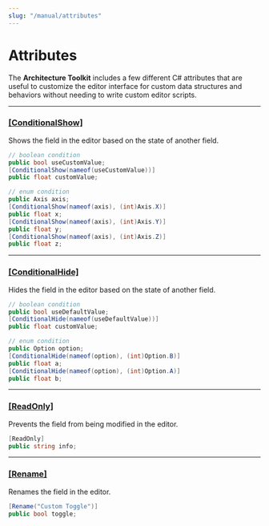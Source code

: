 ```yaml
---
slug: "/manual/attributes"
---
```


# Attributes

The **Architecture Toolkit** includes a few different C# attributes that are useful to customize the editor interface for custom data structures and behaviors without needing to write custom editor scripts.

<hr/>

### [[ConditionalShow]](/api/Zigurous.Architecture/ConditionalShowAttribute)

Shows the field in the editor based on the state of another field.

```csharp
// boolean condition
public bool useCustomValue;
[ConditionalShow(nameof(useCustomValue))]
public float customValue;
```
```csharp
// enum condition
public Axis axis;
[ConditionalShow(nameof(axis), (int)Axis.X)]
public float x;
[ConditionalShow(nameof(axis), (int)Axis.Y)]
public float y;
[ConditionalShow(nameof(axis), (int)Axis.Z)]
public float z;
```

<hr/>

### [[ConditionalHide]](/api/Zigurous.Architecture/ConditionalHideAttribute)

Hides the field in the editor based on the state of another field.

```csharp
// boolean condition
public bool useDefaultValue;
[ConditionalHide(nameof(useDefaultValue))]
public float customValue;
```
```csharp
// enum condition
public Option option;
[ConditionalHide(nameof(option), (int)Option.B)]
public float a;
[ConditionalHide(nameof(option), (int)Option.A)]
public float b;
```

<hr/>

### [[ReadOnly]](/api/Zigurous.Architecture/ReadOnlyAttribute)

Prevents the field from being modified in the editor.

```csharp
[ReadOnly]
public string info;
```

<hr/>

### [[Rename]](/api/Zigurous.Architecture/RenameAttribute)

Renames the field in the editor.

```csharp
[Rename("Custom Toggle")]
public bool toggle;
```
